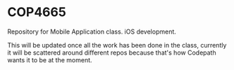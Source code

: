 # COP4665
Repository for Mobile Application class. iOS development.

This will be updated once all the work has been done in the class, currently it will be scattered around different repos because that's how Codepath wants it to be at the moment.

